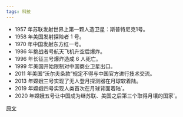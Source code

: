 ```yaml
---
tags: 科技
---
```


* 1957 年苏联发射世界上第一颗人造卫星：斯普特尼克1号。
* 1958 年美国发射探险者 1 号。
* 1970 年中国发射东方红一号。
* 1986 年挑战者号航天飞机升空后爆炸。
* 1996 年长征三号爆炸造成 6 人死亡。
* 1999 年美国开始限制对中国商业卫星出口。
* 2011 年美国“沃尔夫条款”规定不得与中国官方进行技术交流。
* 2013 年嫦娥三号实现了无人登月探测器在月球软着陆。
* 2019 年嫦娥四号实现人类首次在月球背面着陆`。
* 2020 年嫦娥五号让中国成为继苏联、美国之后第三个取得月壤的国家`。

[原文](https://36kr.com/p/1093554531568131)
